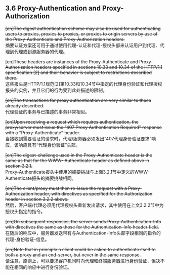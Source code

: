 ## 3.6 Proxy-Authentication and Proxy-Authorization  

~~[en]The digest authentication scheme may also be used for authenticating users to proxies, proxies to proxies, or proxies to origin servers by use of the Proxy-Authenticate and Proxy-Authorization headers.~~  
摘要认证方案还可用于通过使用代理-认证和代理-授权头部来认证用户到代理、代理到代理或到源服务器的代理。  

~~[en]These headers are instances of the Proxy-Authenticate and Proxy- Authorization headers specified in sections 10.33 and 10.34 of the HTTP/1.1 specification [2] and their behavior is subject to restrictions described there.~~  
这些报头是HTTP/1.1规范[2]第10.33和10.34节中指定的代理身份验证和代理授权报头的实例，并且它们的行为受到此处描述的限制。  

~~[en]The transactions for proxy authentication are very similar to those already described.~~  
代理验证的事务与已描述的事务非常相似。  

~~[en]Upon receiving a request which requires authentication, the proxy/server must issue the "407 Proxy Authentication Required" response with a "Proxy-Authenticate" header.~~  
当接收到需要验证的请求时，代理/服务器必须发出“407代理身份验证要求”响应，该响应具有“代理身份验证”头部。  

~~[en]The digest-challenge used in the Proxy-Authenticate header is the same as that for the WWW- Authenticate header as defined above in section 3.2.1.~~  
Proxy-Authenticate报头中使用的摘要挑战与上面3.2.1节中定义的WWW-Authenticate报头的摘要挑战相同。  

~~[en]The client/proxy must then re-issue the request with a Proxy- Authorization header, with directives as specified for the Authorization header in section 3.2.2 above.~~  
然后，客户端/代理必须用代理授权头重新发出请求，其中使用在上文3.2.2节中为授权头指定的指令。  

~~[en]On subsequent responses, the server sends Proxy-Authentication-Info with directives the same as those for the Authentication-Info header field.~~  
在随后的响应中，服务器发送带有与Authentication-Info头部字段相同的指令的代理-身份验证-信息。  

~~[en]Note that in principle a client could be asked to authenticate itself to both a proxy and an end-server, but never in the same response.~~  
请注意，原则上，可以要求客户机同时向代理和终端服务器进行身份验证，但决不能在相同的响应中进行身份验证。  



